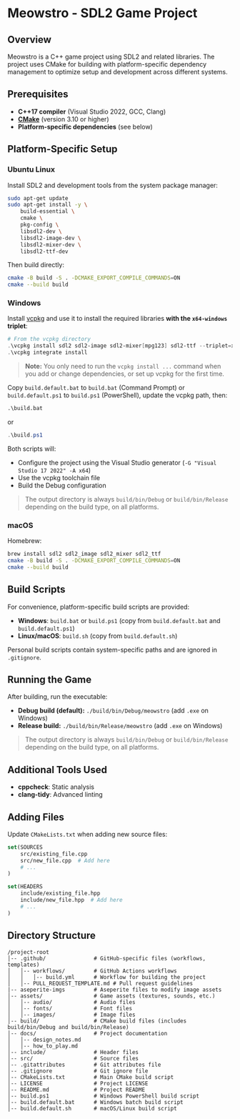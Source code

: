 # Meowstro - SDL2 Game Project

## Overview
Meowstro is a C++ game project using SDL2 and related libraries. The project uses CMake for building with platform-specific dependency management to optimize setup and development across different systems.

## Prerequisites

- **C++17 compiler** (Visual Studio 2022, GCC, Clang)
- **[CMake](https://cmake.org/download/)** (version 3.10 or higher)
- **Platform-specific dependencies** (see below)

## Platform-Specific Setup

### Ubuntu Linux

Install SDL2 and development tools from the system package manager:

```bash
sudo apt-get update
sudo apt-get install -y \
    build-essential \
    cmake \
    pkg-config \
    libsdl2-dev \
    libsdl2-image-dev \
    libsdl2-mixer-dev \
    libsdl2-ttf-dev
```

Then build directly:
```bash
cmake -B build -S . -DCMAKE_EXPORT_COMPILE_COMMANDS=ON
cmake --build build
```

### Windows

Install [vcpkg](https://github.com/microsoft/vcpkg) and use it to install the required libraries **with the `x64-windows` triplet**:

```ps1
# From the vcpkg directory
.\vcpkg install sdl2 sdl2-image sdl2-mixer[mpg123] sdl2-ttf --triplet=x64-windows
.\vcpkg integrate install
```

> **Note:** You only need to run the `vcpkg install ...` command when you add or change dependencies, or set up vcpkg for the first time.

Copy `build.default.bat` to `build.bat` (Command Prompt) or `build.default.ps1` to `build.ps1` (PowerShell), update the vcpkg path, then:

```cmd
.\build.bat
```
or
```ps1
.\build.ps1
```

Both scripts will:
- Configure the project using the Visual Studio generator (`-G "Visual Studio 17 2022" -A x64`)
- Use the vcpkg toolchain file
- Build the Debug configuration

> The output directory is always `build/bin/Debug` or `build/bin/Release` depending on the build type, on all platforms.

### macOS

Homebrew:
```bash
brew install sdl2 sdl2_image sdl2_mixer sdl2_ttf
cmake -B build -S . -DCMAKE_EXPORT_COMPILE_COMMANDS=ON
cmake --build build
```

## Build Scripts

For convenience, platform-specific build scripts are provided:

- **Windows**: `build.bat` or `build.ps1` (copy from `build.default.bat` and `build.default.ps1`)
- **Linux/macOS**: `build.sh` (copy from `build.default.sh`)

Personal build scripts contain system-specific paths and are ignored in `.gitignore`.

## Running the Game

After building, run the executable:

- **Debug build (default):** `./build/bin/Debug/meowstro` (add `.exe` on Windows)
- **Release build:** `./build/bin/Release/meowstro` (add `.exe` on Windows)

> The output directory is always `build/bin/Debug` or `build/bin/Release` depending on the build type, on all platforms.

## Additional Tools Used

- **cppcheck**: Static analysis
- **clang-tidy**: Advanced linting

## Adding Files

Update `CMakeLists.txt` when adding new source files:

```cmake
set(SOURCES
    src/existing_file.cpp
    src/new_file.cpp  # Add here
    # ...
)

set(HEADERS
    include/existing_file.hpp
    include/new_file.hpp  # Add here
    # ...
)
```

## Directory Structure
```
/project-root
│-- .github/               # GitHub-specific files (workflows, templates)
│   │-- workflows/         # GitHub Actions workflows
│   │   │-- build.yml      # Workflow for building the project
│   │-- PULL_REQUEST_TEMPLATE.md # Pull request guidelines
|-- aseperite-imgs         # Aseperite files to modify image assets
│-- assets/                # Game assets (textures, sounds, etc.)
│   │-- audio/             # Audio files
│   │-- fonts/             # Font files
│   │-- images/            # Image files
│-- build/                 # CMake build files (includes build/bin/Debug and build/bin/Release)
│-- docs/                  # Project documentation
│   │-- design_notes.md
│   │-- how_to_play.md
│-- include/               # Header files
│-- src/                   # Source files
│-- .gitattributes         # Git attributes file
│-- .gitignore             # Git ignore file
│-- CMakeLists.txt         # Main CMake build script
│-- LICENSE                # Project LICENSE
│-- README.md              # Project README
│-- build.ps1              # Windows PowerShell build script
│-- build.default.bat      # Windows batch build script
│-- build.default.sh       # macOS/Linux build script
```